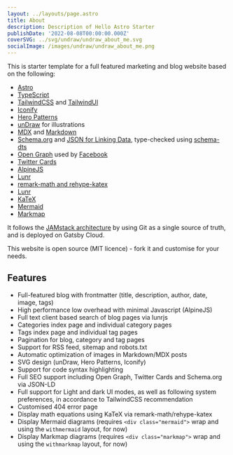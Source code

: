 ```yaml
---
layout: ../layouts/page.astro
title: About
description: Description of Hello Astro Starter
publishDate: '2022-08-08T00:00:00.000Z'
coverSVG: ../svg/undraw/undraw_about_me.svg
socialImage: /images/undraw/undraw_about_me.png
---
```


This is starter template for a full featured marketing and blog website based on the following:

- [Astro](https://astro.build/)
- [TypeScript](https://www.typescriptlang.org/)
- [TailwindCSS](https://tailwindcss.com) and [TailwindUI](https://tailwindui.com)
- [Iconify](https://iconify.design/)
- [Hero Patterns](https://heropatterns.com/)
- [unDraw](https://undraw.co/) for illustrations
- [MDX](https://mdxjs.com/) and [Markdown](https://www.markdownguide.org/)
- [Schema.org](https://schema.org/) and [JSON for Linking Data](https://json-ld.org/), type-checked using [schema-dts](https://github.com/google/schema-dts)
- [Open Graph](https://ogp.me/) used by [Facebook](https://developers.facebook.com/docs/sharing/webmasters/#markup)
- [Twitter Cards](https://developer.twitter.com/en/docs/twitter-for-websites/cards/overview/abouts-cards)
- [AlpineJS](https://alpinejs.dev)
- [Lunr](https://lunrjs.com)
- [remark-math and rehype-katex](https://github.com/remarkjs/remark-math)
- [Lunr](https://lunrjs.com)
- [KaTeX](https://katex.org)
- [Mermaid](https://mermaid-js.github.io/mermaid/#/)
- [Markmap](https://markmap.js.org)

It follows the [JAMstack architecture](https://jamstack.org) by using Git as a single source of truth, and is deployed on Gatsby Cloud.

This website is open source (MIT licence) - fork it and customise for your needs.

## Features

- Full-featured blog with frontmatter (title, description, author, date, image, tags)
- High performance low overhead with minimal Javascript (AlpineJS)
- Full text client based search of blog pages via lunrjs
- Categories index page and individual category pages
- Tags index page and individual tag pages
- Pagination for blog, category and tag pages
- Support for RSS feed, sitemap and robots.txt
- Automatic optimization of images in Markdown/MDX posts
- SVG design (unDraw, Hero Patterns, Iconify)
- Support for code syntax highlighting
- Full SEO support including Open Graph, Twitter Cards and Schema.org via JSON-LD
- Full support for Light and dark UI modes, as well as following system preferences, in accordance to TailwindCSS recommendation
- Customised 404 error page
- Display math equations using KaTeX via remark-math/rehype-katex
- Display Mermaid diagrams (requires `<div class="mermaid">` wrap and using the `withmermaid` layout, for now)
- Display Markmap diagrams (requires `<div class="markmap">` wrap and using the `withmarkmap` layout, for now)
